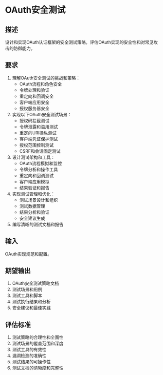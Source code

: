 # OAuth安全测试

## 描述
设计和实现OAuth认证框架的安全测试策略，评估OAuth实现的安全性和对常见攻击的防御能力。

## 要求
1. 理解OAuth安全测试的挑战和策略：
   - OAuth流程和角色安全
   - 令牌处理和验证
   - 重定向和回调安全
   - 客户端应用安全
   - 授权服务器安全
2. 实现以下OAuth安全测试场景：
   - 授权码拦截测试
   - 令牌泄露和滥用测试
   - 重定向URI操纵测试
   - 客户端凭证保护测试
   - 授权范围控制测试
   - CSRF和会话固定测试
3. 设计测试架构和工具：
   - OAuth流程模拟和监控
   - 令牌分析和操作工具
   - 重定向和回调测试
   - 客户端应用模拟
   - 结果验证和报告
4. 实现测试管理和优化：
   - 测试场景设计和组织
   - 测试数据管理
   - 结果分析和验证
   - 安全建议生成
5. 编写清晰的测试文档和报告

## 输入
OAuth实现规范和配置。

## 期望输出
1. OAuth安全测试策略文档
2. 测试场景和用例
3. 测试工具和脚本
4. 测试执行结果和分析
5. 安全建议和最佳实践

## 评估标准
1. 测试策略的合理性和全面性
2. 测试场景的覆盖范围和深度
3. 测试工具的有效性
4. 漏洞检测的准确性
5. 测试结果的可操作性
6. 测试文档的清晰度和完整性